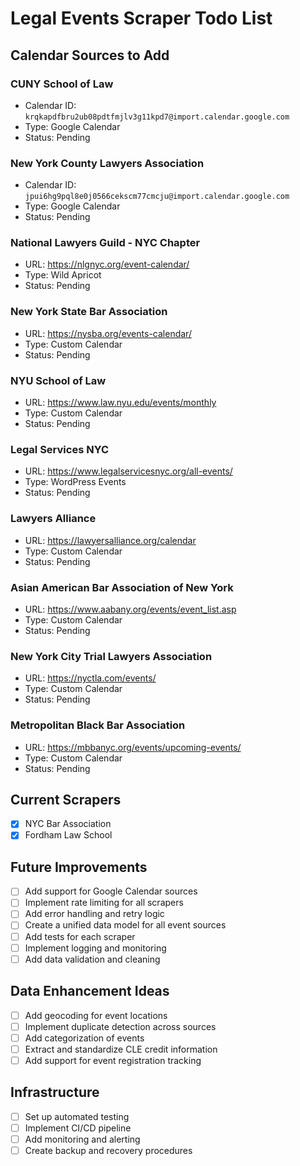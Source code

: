 # Legal Events Scraper Todo List

## Calendar Sources to Add

### CUNY School of Law
- Calendar ID: `krqkapdfbru2ub08pdtfmjlv3g11kpd7@import.calendar.google.com`
- Type: Google Calendar
- Status: Pending

### New York County Lawyers Association
- Calendar ID: `jpui6hg9pql8e0j0566cekscm77cmcju@import.calendar.google.com`
- Type: Google Calendar
- Status: Pending

### National Lawyers Guild - NYC Chapter
- URL: https://nlgnyc.org/event-calendar/
- Type: Wild Apricot
- Status: Pending

### New York State Bar Association
- URL: https://nysba.org/events-calendar/
- Type: Custom Calendar
- Status: Pending

### NYU School of Law
- URL: https://www.law.nyu.edu/events/monthly
- Type: Custom Calendar
- Status: Pending

### Legal Services NYC
- URL: https://www.legalservicesnyc.org/all-events/
- Type: WordPress Events
- Status: Pending

### Lawyers Alliance
- URL: https://lawyersalliance.org/calendar
- Type: Custom Calendar
- Status: Pending

### Asian American Bar Association of New York
- URL: https://www.aabany.org/events/event_list.asp
- Type: Custom Calendar
- Status: Pending

### New York City Trial Lawyers Association
- URL: https://nyctla.com/events/
- Type: Custom Calendar
- Status: Pending

### Metropolitan Black Bar Association
- URL: https://mbbanyc.org/events/upcoming-events/
- Type: Custom Calendar
- Status: Pending

## Current Scrapers
- [x] NYC Bar Association
- [x] Fordham Law School

## Future Improvements
- [ ] Add support for Google Calendar sources
- [ ] Implement rate limiting for all scrapers
- [ ] Add error handling and retry logic
- [ ] Create a unified data model for all event sources
- [ ] Add tests for each scraper
- [ ] Implement logging and monitoring
- [ ] Add data validation and cleaning

## Data Enhancement Ideas
- [ ] Add geocoding for event locations
- [ ] Implement duplicate detection across sources
- [ ] Add categorization of events
- [ ] Extract and standardize CLE credit information
- [ ] Add support for event registration tracking

## Infrastructure
- [ ] Set up automated testing
- [ ] Implement CI/CD pipeline
- [ ] Add monitoring and alerting
- [ ] Create backup and recovery procedures 